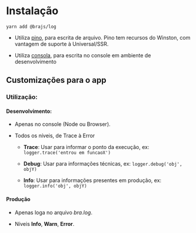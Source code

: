 # Instalação

`yarn add @brajs/log`

- Utiliza [pino](https://github.com/pinojs/pino), para escrita de arquivo. Pino tem recursos do Winston, com vantagem de suporte à Universal/SSR.

- Utiliza [consola](https://github.com/nuxt/consola), para escrita no console em ambiente de desenvolvimento

## Customizações para o app

### Utilização:

#### Desenvolvimento:

- Apenas no console (Node ou Browser).

- Todos os níveis, de Trace à Error

  - **Trace**: Usar para informar o ponto da execução, ex: `logger.trace('entrou em funcaoX')`

  - **Debug**: Usar para informações técnicas, ex: `logger.debug('obj', objY)`

  - **Info**: Usar para informações presentes em produção, ex: `logger.info('obj', objY)`

#### Produção

- Apenas loga no arquivo _bra.log_.

- Níveis **Info**, **Warn**, **Error**.
